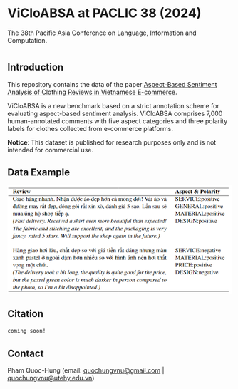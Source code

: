 # ViCloABSA at PACLIC 38 (2024)
The 38th Pacific Asia Conference on Language, Information and Computation.
#  
## Introduction
This repository contains the data of the paper [Aspect-Based Sentiment Analysis of Clothing Reviews in Vietnamese E-commerce](https://github.com/quochungvnu24/ViCloABSA). 

ViCloABSA is a new benchmark based on a strict annotation scheme for evaluating aspect-based sentiment analysis. ViCloABSA comprises 7,000 human-annotated comments with five aspect categories and three polarity labels for clothes collected from e-commerce platforms.

**Notice**: This dataset is published for research purposes only and is not intended for commercial use.

## Data Example
![example](https://github.com/quochungvnu24/ViCloABSA/blob/main/sample.png)
## Citation 
```bash
coming soon!
```
## Contact
Pham Quoc-Hung (email: quochungvnu@gmail.com | quochungvnu@utehy.edu.vn)
